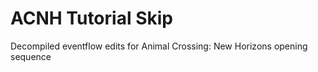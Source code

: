 # ACNH Tutorial Skip
 Decompiled eventflow edits for Animal Crossing: New Horizons opening sequence

